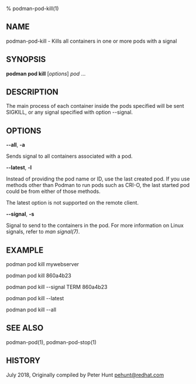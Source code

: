 % podman-pod-kill(1)

## NAME
podman\-pod\-kill - Kills all containers in one or more pods with a signal

## SYNOPSIS
**podman pod kill** [*options*] *pod* ...

## DESCRIPTION
The main process of each container inside the pods specified will be sent SIGKILL, or any signal specified with option --signal.

## OPTIONS
**--all**, **-a**

Sends signal to all containers associated with a pod.

**--latest**, **-l**

Instead of providing the pod name or ID, use the last created pod. If you use methods other than Podman
to run pods such as CRI-O, the last started pod could be from either of those methods.

The latest option is not supported on the remote client.

**--signal**, **-s**

Signal to send to the containers in the pod. For more information on Linux signals, refer to *man signal(7)*.


## EXAMPLE

podman pod kill mywebserver

podman pod kill 860a4b23

podman pod kill --signal TERM 860a4b23

podman pod kill --latest

podman pod kill --all

## SEE ALSO
podman-pod(1), podman-pod-stop(1)

## HISTORY
July 2018, Originally compiled by Peter Hunt <pehunt@redhat.com>
